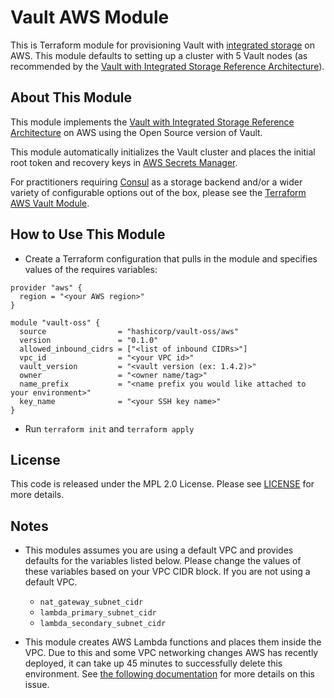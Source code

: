 # Vault AWS Module

This is Terraform module for provisioning Vault with [integrated
storage](https://www.vaultproject.io/docs/concepts/integrated-storage) on AWS.
This module defaults to setting up a cluster with 5 Vault nodes (as recommended
by the [Vault with Integrated Storage Reference
Architecture](https://learn.hashicorp.com/vault/operations/raft-reference-architecture#node)).

## About This Module
This module implements the [Vault with Integrated Storage Reference
Architecture](https://learn.hashicorp.com/vault/operations/raft-reference-architecture#node)
on AWS using the Open Source version of Vault.

This module automatically initializes the Vault cluster and places the initial
root token and recovery keys in [AWS Secrets
Manager](https://aws.amazon.com/secrets-manager/).

For practitioners requiring [Consul](https://www.consul.io/) as a storage
backend and/or a wider variety of configurable options out of the box, please
see the [Terraform AWS Vault
Module](https://registry.terraform.io/modules/hashicorp/vault/aws/0.13.7).

## How to Use This Module

- Create a Terraform configuration that pulls in the module and specifies values
  of the requires variables:

```hcl
provider "aws" {
  region = "<your AWS region>"
}

module "vault-oss" {
  source                = "hashicorp/vault-oss/aws"
  version               = "0.1.0"
  allowed_inbound_cidrs = ["<list of inbound CIDRs>"]
  vpc_id                = "<your VPC id>"
  vault_version         = "<vault version (ex: 1.4.2)>"
  owner                 = "<owner name/tag>"
  name_prefix           = "<name prefix you would like attached to your environment>"
  key_name              = "<your SSH key name>"
}
```

- Run `terraform init` and `terraform apply`

## License

This code is released under the MPL 2.0 License. Please see
[LICENSE](https://github.com/hashicorp/terraform-aws-vault-oss/blob/master/LICENSE)
for more details.

## Notes

- This modules assumes you are using a default VPC and provides defaults for the
  variables listed below. Please change the values of these variables based on
  your VPC CIDR block. If you are not using a default VPC.
    - `nat_gateway_subnet_cidr`
    - `lambda_primary_subnet_cidr`
    - `lambda_secondary_subnet_cidr`

- This module creates AWS Lambda functions and places them inside the VPC. Due to
this and some VPC networking changes AWS has recently deployed, it can take up
45 minutes to successfully delete this environment. See [the following
documentation](https://www.terraform.io/docs/providers/aws/r/lambda_function.html)
for more details on this issue.

